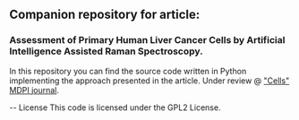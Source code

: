 ## Companion repository for article: 
### Assessment of Primary Human Liver Cancer Cells by Artificial Intelligence Assisted Raman Spectroscopy.

In this repository you can find the source code written in Python implementing the approach presented in the article.
Under review @ ["Cells" MDPI journal](https://www.mdpi.com/journal/cells).

-- 
License
This code is licensed under the GPL2 License.

